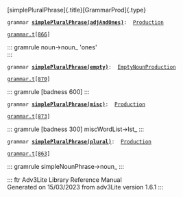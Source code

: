 [simplePluralPhrase]{.title}[GrammarProd]{.type}

`grammar `**[`simplePluralPhrase(adjAndOnes)`](../object/simplePluralPhrase(adjAndOnes).html)**` :   `[`Production`](../object/Production.html)

[`grammar.t`](../file/grammar.t.html)`[`[`866`](../source/grammar.t.html#866)`]`

::: gramrule
noun-\>noun\_ \'ones\'\
:::

`grammar `**[`simplePluralPhrase(empty)`](../object/simplePluralPhrase(empty).html)**` :   `[`EmptyNounProduction`](../object/EmptyNounProduction.html)

[`grammar.t`](../file/grammar.t.html)`[`[`870`](../source/grammar.t.html#870)`]`

::: gramrule
\[badness 600\]
:::

`grammar `**[`simplePluralPhrase(misc)`](../object/simplePluralPhrase(misc).html)**` :   `[`Production`](../object/Production.html)

[`grammar.t`](../file/grammar.t.html)`[`[`873`](../source/grammar.t.html#873)`]`

::: gramrule
\[badness 300\] miscWordList-\>lst\_
:::

`grammar `**[`simplePluralPhrase(plural)`](../object/simplePluralPhrase(plural).html)**` :   `[`Production`](../object/Production.html)

[`grammar.t`](../file/grammar.t.html)`[`[`863`](../source/grammar.t.html#863)`]`

::: gramrule
simpleNounPhrase-\>noun\_
:::

::: ftr
Adv3Lite Library Reference Manual\
Generated on 15/03/2023 from adv3Lite version 1.6.1
:::
